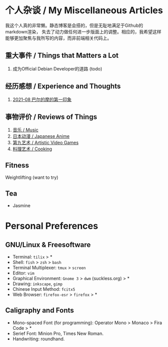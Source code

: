 个人杂谈 / My Miscellaneous Articles
===

我这个人真的非常懒。静态博客是会搭的，但是无耻地满足于Github的markdown渲染，
失去了动力做任何进一步版面上的调整。相应的，我希望这样能够更加聚焦与我所写的内容，而非前端相关代码上。

## 重大事件 / Things that Matters a Lot

1. 成为Official Debian Developer的道路 (todo)

## 经历感想 / Experience and Thoughts

1. [2021-08 巴尔的摩的第一印象](2021-08-baltimore.md)

## 事物评价 / Reviews of Things

1. [音乐 / Music](music.md)
1. [日本动漫 / Japanese Anime](anime.md)
1. [第九艺术 / Artistic Video Games](games.md)
1. [料理艺术 / Cooking](cooking.md)

## Fitness

Weightlifting (want to try)

## Tea

* Jasmine

# Personal Preferences

## GNU/Linux & Freesoftware

* Terminal: `tilix` > *
* Shell: `fish` > `zsh` > `bash`
* Terminal Multiplexer: `tmux` > `screen`
* Editor: `vim`
* Graphical Environment: `Gnome 3` > `dwm` (suckless.org) > *
* Drawing: `inkscape`, `gimp`
* Chinese Input Method: `fcitx5`
* Web Browser: `firefox-esr` > `firefox` > *

## Caligraphy and Fonts

* Mono-spaced Font (for programming): Operator Mono > Monaco > Fira Code > *
* Serief Font: Minion Pro, Times New Roman.
* Handwriting: roundhand.

